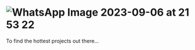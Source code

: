 # ![WhatsApp Image 2023-09-06 at 21 53 22](https://github.com/Aum8/SIH/assets/92933416/5dc69d24-7c17-43f0-9ed8-89238a15e661)


To find the hottest projects out there...
